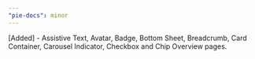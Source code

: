```yaml
---
"pie-docs": minor
---
```


[Added] - Assistive Text, Avatar, Badge, Bottom Sheet, Breadcrumb, Card Container, Carousel Indicator, Checkbox and Chip Overview pages.
